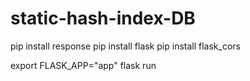 # static-hash-index-DB

pip install response
pip install flask
pip install flask_cors

export FLASK_APP="app"
flask run